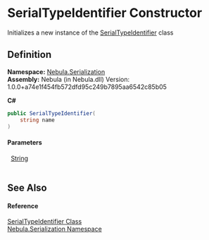 # SerialTypeIdentifier Constructor


Initializes a new instance of the <a href="T_Nebula_Serialization_SerialTypeIdentifier">SerialTypeIdentifier</a> class



## Definition
**Namespace:** <a href="N_Nebula_Serialization">Nebula.Serialization</a>  
**Assembly:** Nebula (in Nebula.dll) Version: 1.0.0+a74e1f454fb572dfd95c249b7895aa6542c85b05

**C#**
``` C#
public SerialTypeIdentifier(
	string name
)
```



#### Parameters
<dl><dt>  <a href="https://learn.microsoft.com/dotnet/api/system.string" target="_blank" rel="noopener noreferrer">String</a></dt><dd> </dd></dl>

## See Also


#### Reference
<a href="T_Nebula_Serialization_SerialTypeIdentifier">SerialTypeIdentifier Class</a>  
<a href="N_Nebula_Serialization">Nebula.Serialization Namespace</a>  

